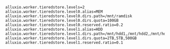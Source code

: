     alluxio.worker.tieredstore.levels=2
    alluxio.worker.tieredstore.level0.alias=MEM
    alluxio.worker.tieredstore.level0.dirs.path=/mnt/ramdisk
    alluxio.worker.tieredstore.level0.dirs.quota=100GB
    alluxio.worker.tieredstore.level0.reserved.ratio=0.2
    alluxio.worker.tieredstore.level1.alias=HDD
    alluxio.worker.tieredstore.level1.dirs.path=/mnt/hdd1,/mnt/hdd2,/mnt/hdd3
    alluxio.worker.tieredstore.level1.dirs.quota=2TB,5TB,500GB
    alluxio.worker.tieredstore.level1.reserved.ratio=0.1
